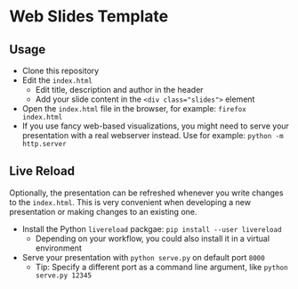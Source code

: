 # Web Slides Template

## Usage
- Clone this repository
- Edit the `index.html`
  - Edit title, description and author in the header
  - Add your slide content in the `<div class="slides">` element
- Open the `index.html` file in the browser, for example: `firefox index.html`
- If you use fancy web-based visualizations, you might need to serve your presentation with a real webserver instead. Use for example: `python -m http.server`

## Live Reload
Optionally, the presentation can be refreshed whenever you write changes to the `index.html`. This is very convenient when developing a new presentation or making changes to an existing one.

- Install the Python `livereload` packgae: `pip install --user livereload`
  - Depending on your workflow, you could also install it in a virtual environment
- Serve your presentation with `python serve.py` on default port `8000`
  - Tip: Specify a different port as a command line argument, like `python serve.py 12345`
